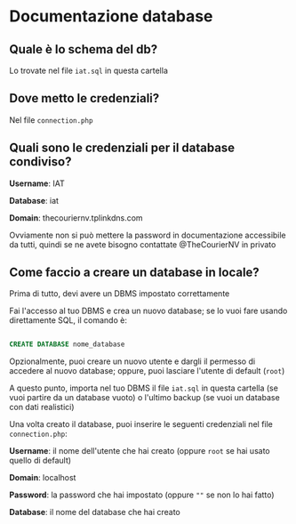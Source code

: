 # Documentazione database

## Quale è lo schema del db?

Lo trovate nel file `iat.sql` in questa cartella

## Dove metto le credenziali?

Nel file `connection.php`

## Quali sono le credenziali per il database condiviso?

**Username**: IAT

**Database**: iat

**Domain**: thecouriernv.tplinkdns.com

Ovviamente non si può mettere la password in documentazione accessibile da tutti, quindi se ne avete bisogno contattate @TheCourierNV in privato

## Come faccio a creare un database in locale?

Prima di tutto, devi avere un DBMS impostato correttamente

Fai l'accesso al tuo DBMS e crea un nuovo database; se lo vuoi fare usando direttamente SQL, il comando è:
```sql

CREATE DATABASE nome_database

```

Opzionalmente, puoi creare un nuovo utente e dargli il permesso di accedere al nuovo database; oppure, puoi lasciare l'utente di default (`root`)

A questo punto, importa nel tuo DBMS il file `iat.sql` in questa cartella (se vuoi partire da un database vuoto) o l'ultimo backup (se vuoi un database con dati realistici)

Una volta creato il database, puoi inserire le seguenti credenziali nel file `connection.php`:

**Username**: il nome dell'utente che hai creato (oppure `root` se hai usato quello di default)

**Domain**: localhost

**Password**: la password che hai impostato (oppure `""` se non lo hai fatto)

**Database**: il nome del database che hai creato